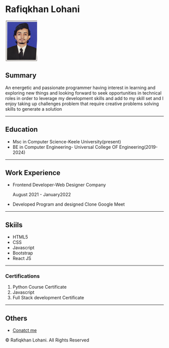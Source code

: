 <!DOCTYPE html>
<html lang="en">
<head>
    <meta charset="UTF-8">
    <meta name="viewport" content="width=device-width, initial-scale=1.0">
    <title>Onlie Resume</title>
</head>
<body>
    <h1>Rafiqkhan Lohani</h1>
    <img src="./IMG_0118.JPG" alt="Profile Image of Rafiqkhan Lohani" height="130">
    <h2>Summary</h2>
    <p>An energetic and passionate programmer having interest in learning and exploring new things and looking forward to seek opportunities in technical roles in order to leverage my development skills and add to my skill set and I enjoy taking up challenges problem that require creative problems solving skills to generate a solution</p>
    <hr>
    <h2>Education</h2>
    <ul>
        <li>Msc in Computer Science-Keele University(present)</li>
        <li>BE in Computer Engineering- Universal College OF Engineering(2019-2024)</li>
    </ul>
    <hr>
    <h2>Work Experience</h2>
    <ul>
        <li>Frontend Developer-Web Designer Company</li>
        <p>August 2021 - January2022</p>
        <li>Developed Program and designed Clone Google Meet</li>    
    </ul>
    <hr>
    <h2>Skiils</h2>
    <ul>
        <li>HTML5</li>
        <li>CSS</li>
        <li>Javascript</li>
        <li>Bootstrap</li>
        <li>React JS</li>
    </ul>
    <hr>
    <h3>Certifications</h3>
    <ol>
        <li>Python Course Certificate</li>
        <li>Javascript</li>
        <li>Full Stack development Certificate</li>
    </ol>
    <hr>
    <h2>Others</h2>
    <ul>
        <li><a href="./Contact.html">Conatct me</a></li>
    </ul>
    <footer>
        <p>© Rafiqkhan Lohani. All Rights Reserved</p>
    </footer>
</body>
</html>
